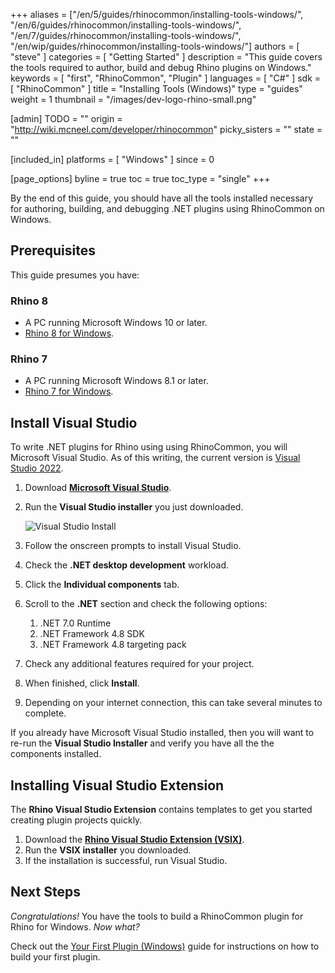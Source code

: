 +++
aliases = ["/en/5/guides/rhinocommon/installing-tools-windows/", "/en/6/guides/rhinocommon/installing-tools-windows/", "/en/7/guides/rhinocommon/installing-tools-windows/", "/en/wip/guides/rhinocommon/installing-tools-windows/"]
authors = [ "steve" ]
categories = [ "Getting Started" ]
description = "This guide covers the tools required to author, build and debug Rhino plugins on Windows."
keywords = [ "first", "RhinoCommon", "Plugin" ]
languages = [ "C#" ]
sdk = [ "RhinoCommon" ]
title = "Installing Tools (Windows)"
type = "guides"
weight = 1
thumbnail = "/images/dev-logo-rhino-small.png"

[admin]
TODO = ""
origin = "http://wiki.mcneel.com/developer/rhinocommon"
picky_sisters = ""
state = ""

[included_in]
platforms = [ "Windows" ]
since = 0

[page_options]
byline = true
toc = true
toc_type = "single"
+++

By the end of this guide, you should have all the tools installed necessary for authoring, building, and debugging .NET plugins using RhinoCommon on Windows.

## Prerequisites

This guide presumes you have:

### Rhino 8

- A PC running Microsoft Windows 10 or later.
- [Rhino 8 for Windows](https://www.rhino3d.com/download).

### Rhino 7

- A PC running Microsoft Windows 8.1 or later.
- [Rhino 7 for Windows](https://www.rhino3d.com/download).


## Install Visual Studio

To write .NET plugins for Rhino using using RhinoCommon, you will Microsoft Visual Studio. As of this writing, the current version is [Visual Studio 2022](https://visualstudio.microsoft.com/downloads/).

1. Download [**Microsoft Visual Studio**](https://visualstudio.microsoft.com/downloads/).
2. Run the **Visual Studio installer** you just downloaded.

    ![Visual Studio Install](/images/installing-tools-windows-rhinocommon-01.png)
3. Follow the onscreen prompts to install Visual Studio.
4. Check the **.NET desktop development** workload.
5. Click the **Individual components** tab.
6. Scroll to the **.NET** section and check the following options:
    1. .NET 7.0 Runtime
    2. .NET Framework 4.8 SDK
    3. .NET Framework 4.8 targeting pack
7. Check any additional features required for your project.
8. When finished, click **Install**.
9. Depending on your internet connection, this can take several minutes to complete.

If you already have Microsoft Visual Studio installed, then you will want to re-run the **Visual Studio Installer** and verify you have all the the components installed.

## Installing Visual Studio Extension

The **Rhino Visual Studio Extension** contains templates to get you started creating plugin projects quickly.

1. Download the **[Rhino Visual Studio Extension (VSIX)](https://github.com/mcneel/RhinoVisualStudioExtensions/releases)**.
2. Run the **VSIX installer** you downloaded.
3. If the installation is successful, run Visual Studio.

## Next Steps

*Congratulations!*  You have the tools to build a RhinoCommon plugin for Rhino for Windows. *Now what?*

Check out the [Your First Plugin (Windows)](/guides/rhinocommon/your-first-plugin-windows) guide for instructions on how to build your first plugin.
